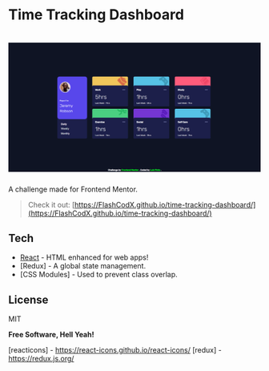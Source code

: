 # Time Tracking Dashboard

# ![preview](./src/assets/screenshot.png)

A challenge made for Frontend Mentor.

> Check it out: [https://FlashCodX.github.io/time-tracking-dashboard/](https://FlashCodX.github.io/time-tracking-dashboard/)

## Tech

- [React] - HTML enhanced for web apps!
- [Redux] - A global state management.
- [CSS Modules] - Used to prevent class overlap.

## License

MIT

**Free Software, Hell Yeah!**

[react]: https://reactjs.org/

[reacticons] - https://react-icons.github.io/react-icons/
[redux] - https://redux.js.org/
